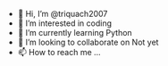 - 👋 Hi, I’m @triquach2007
- 👀 I’m interested in coding
- 🌱 I’m currently learning Python
- 💞️ I’m looking to collaborate on Not yet
- 📫 How to reach me ...

<!---
triquach/triquach is a ✨ special ✨ repository because its `README.md` (this file) appears on your GitHub profile.
You can click the Preview link to take a look at your changes.
--->
